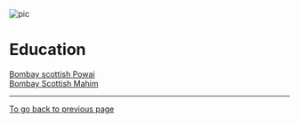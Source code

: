 <!DOCTYPE html>
<html lang="en">
<head>
    <meta charset="UTF-8">
    <title>School</title>
</head>
<body>
    <img src="file:///C:/Users/agast/Documents/Wallpapers/14.jpg" alt="pic">
    <h1>Education</h1>
    <p> <a href="https://bombayscottish.in/powai/home.php"> Bombay scottish Powai</a><br> <a href="https://bombayscottish.in/mahim/home.php">Bombay Scottish Mahim</a> </p>
    <hr size="3" noshade>
    <a href="first.html">To go back to previous page</a>
</body>
</html>
